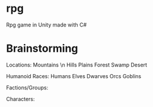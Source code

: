 # rpg
 Rpg game in Unity made with C#
 
 # Brainstorming
 
 Locations:
 Mountains \n
 Hills
 Plains
 Forest
 Swamp
 Desert
 
 Humanoid Races:
 Humans
 Elves
 Dwarves
 Orcs
 Goblins
 
 Factions/Groups:
 
 Characters:
 
